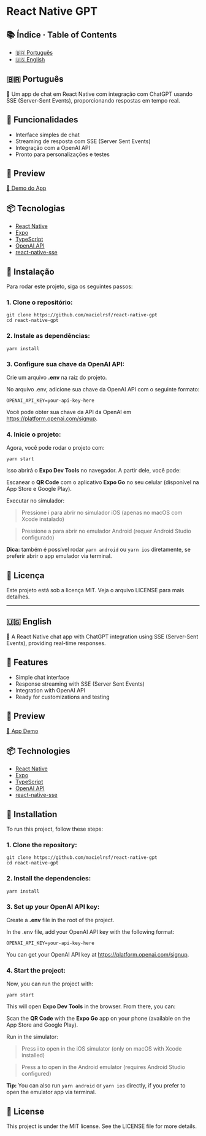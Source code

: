 # React Native GPT

## 📚 Índice · Table of Contents

- [🇧🇷 Português](#-português)
- [🇺🇸 English](#-english)

## 🇧🇷 Português

💬 Um app de chat em React Native com integração com ChatGPT usando SSE (Server-Sent Events), proporcionando respostas em tempo real.

## 🚀 Funcionalidades

- Interface simples de chat
- Streaming de resposta com SSE (Server Sent Events)
- Integração com a OpenAI API
- Pronto para personalizações e testes

## 📱 Preview

[🎥 Demo do App](https://github.com/user-attachments/assets/51f6b8f3-76ab-4df9-859f-9be2f3f0c841)

## 📦 Tecnologias

- [React Native](https://reactnative.dev/)
- [Expo](https://expo.dev/)
- [TypeScript](https://www.typescriptlang.org/)
- [OpenAI API](https://platform.openai.com/)
- [react-native-sse](https://github.com/binaryminds/react-native-sse)

## 🔧 Instalação

Para rodar este projeto, siga os seguintes passos:

### 1. Clone o repositório:
```
git clone https://github.com/macielrsf/react-native-gpt
cd react-native-gpt
```

### 2. Instale as dependências:

```
yarn install
```

### 3. Configure sua chave da OpenAI API:

Crie um arquivo **.env** na raiz do projeto.

No arquivo .env, adicione sua chave da OpenAI API com o seguinte formato:

```
OPENAI_API_KEY=your-api-key-here
````

Você pode obter sua chave da API da OpenAI em https://platform.openai.com/signup.

### 4. Inicie o projeto:

Agora, você pode rodar o projeto com:

```
yarn start
````

Isso abrirá o **Expo Dev Tools** no navegador. A partir dele, você pode:

Escanear o **QR Code** com o aplicativo **Expo Go** no seu celular (disponível na App Store e Google Play).

Executar no simulador:

> Pressione i para abrir no simulador iOS (apenas no macOS com Xcode instalado)

> Pressione a para abrir no emulador Android (requer Android Studio configurado)

**Dica:** também é possível rodar `yarn android` ou `yarn ios` diretamente, se preferir abrir o app emulador via terminal.

## 📜 Licença

Este projeto está sob a licença MIT. Veja o arquivo LICENSE para mais detalhes.

---

## 🇺🇸 English

💬 A React Native chat app with ChatGPT integration using SSE (Server-Sent Events), providing real-time responses.

## 🚀 Features

- Simple chat interface
- Response streaming with SSE (Server Sent Events)
- Integration with OpenAI API
- Ready for customizations and testing

## 📱 Preview

[🎥 App Demo](https://github.com/user-attachments/assets/51f6b8f3-76ab-4df9-859f-9be2f3f0c841)

## 📦 Technologies

- [React Native](https://reactnative.dev/)
- [Expo](https://expo.dev/)
- [TypeScript](https://www.typescriptlang.org/)
- [OpenAI API](https://platform.openai.com/)
- [react-native-sse](https://github.com/binaryminds/react-native-sse)

## 🔧 Installation

To run this project, follow these steps:

### 1. Clone the repository:
```
git clone https://github.com/macielrsf/react-native-gpt
cd react-native-gpt
```

### 2. Install the dependencies:

```
yarn install
```

### 3. Set up your OpenAI API key:

Create a **.env** file in the root of the project.

In the .env file, add your OpenAI API key with the following format:

```
OPENAI_API_KEY=your-api-key-here
````

You can get your OpenAI API key at https://platform.openai.com/signup.

### 4. Start the project:

Now, you can run the project with:

```
yarn start
````

This will open **Expo Dev Tools** in the browser. From there, you can:

Scan the **QR Code** with the **Expo Go** app on your phone (available on the App Store and Google Play).

Run in the simulator:

> Press i to open in the iOS simulator (only on macOS with Xcode installed)

> Press a to open in the Android emulator (requires Android Studio configured)

**Tip:** You can also run `yarn android` or `yarn ios` directly, if you prefer to open the emulator app via terminal.

## 📜 License

This project is under the MIT license. See the LICENSE file for more details.
